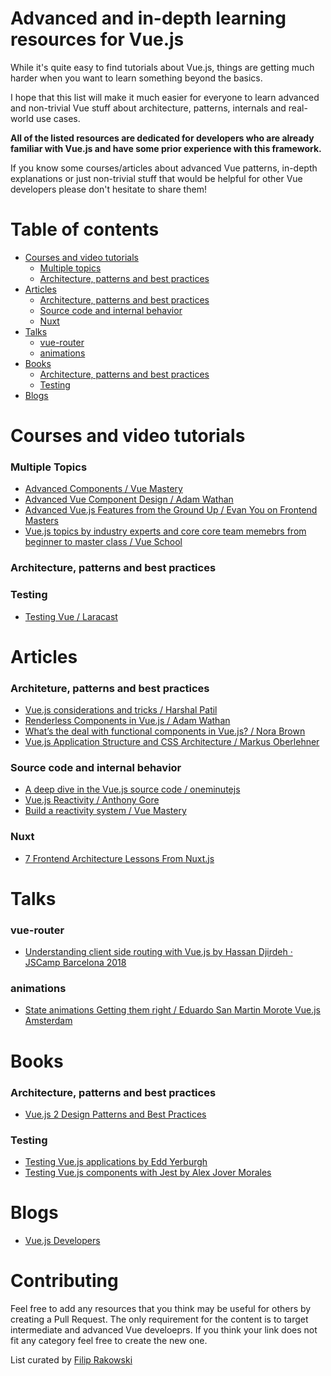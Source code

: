 # Advanced and in-depth learning resources for Vue.js

While it's quite easy to find tutorials about Vue.js, things are getting much harder when you want to learn something beyond the basics.

I hope that this list will make it much easier for everyone to learn advanced and non-trivial Vue stuff about architecture, patterns, internals and real-world use cases. 

**All of the listed resources are dedicated for developers who are already familiar with Vue.js and have some prior experience with this framework.**

If you know some courses/articles about advanced Vue patterns, in-depth explanations or just non-trivial stuff that would be helpful for other Vue developers please don't hesitate to share them!


# Table of contents

- <a href="#courses-and-video-tutorials">Courses and video tutorials</a>
  - <a href="#multiple-topics">Multiple topics</a>
  - <a href="#architecture-patterns-and-best-practices">Architecture, patterns and best practices</a>
- <a href="#articles">Articles</a>
  - <a href="#architeture-patterns-and-best-practices-1">Architecture, patterns and best practices</a>
  - <a href="#source-code-and-internal-behavior">Source code and internal behavior</a>
  - <a href="#nuxt">Nuxt</a>
- <a href="#talks">Talks</a>
  - <a href="#vue-router">vue-router</a>
  - <a href="#animations">animations</a>
- <a href="#books">Books</a>
  - <a href="#architecture-patterns-and-best-practices-2">Architecture, patterns and best practices</a>
  - <a href="#testing">Testing</a>
- <a href="#blogs">Blogs</a>


# Courses and video tutorials

### Multiple Topics
- [Advanced Components / Vue Mastery](https://www.vuemastery.com/courses/advanced-components/the-introduction/)
- [Advanced Vue Component Design / Adam Wathan](https://adamwathan.me/advanced-vue-component-design/)
- [Advanced Vue.js Features from the Ground Up
 / Evan You on Frontend Masters](https://frontendmasters.com/courses/advanced-vue/)
- [Vue.js topics by industry experts and core core team memebrs from beginner to master class
 / Vue School](https://vueschool.io/)

### Architecture, patterns and best practices

### Testing
- [Testing Vue / Laracast](https://laracasts.com/series/testing-vue)

# Articles

### Architeture, patterns and best practices
- [Vue.js considerations and tricks / Harshal Patil](https://blog.webf.zone/vue-js-considerations-and-tricks-fa7e0e4bb7bb)
- [Renderless Components in Vue.js / Adam Wathan](https://adamwathan.me/renderless-components-in-vuejs/)
- [What’s the deal with functional components in Vue.js? / Nora Brown](https://itnext.io/whats-the-deal-with-functional-components-in-vue-js-513a31eb72b0)
- [Vue.js Application Structure and CSS Architecture / Markus Oberlehner](https://markus.oberlehner.net/blog/vue-application-structure-and-css-architecture/)

### Source code and internal behavior
- [A deep dive in the Vue.js source code
 / oneminutejs](https://medium.com/@oneminutejs/a-deep-dive-in-the-vue-js-source-code-fd9638c05c05)
- [Vue.js Reactivity / Anthony Gore](https://vuejsdevelopers.com/2017/03/05/vue-js-reactivity/)
- [Build a reactivity system / Vue Mastery](https://www.vuemastery.com/courses/advanced-components/build-a-reactivity-system/)

### Nuxt
- [7 Frontend Architecture Lessons From Nuxt.js](https://zendev.com/2018/09/17/frontend-architecture-lessons-from-nuxt-js.html)

# Talks

### vue-router
  - [Understanding client side routing with Vue.js by Hassan Djirdeh · JSCamp Barcelona 2018](https://www.youtube.com/watch?v=YFnimUl8Qjo) 
  
### animations
  - [State animations Getting them right / Eduardo San Martin Morote Vue.js Amsterdam](https://www.youtube.com/watch?v=5oDTJfPgxIM)
  
# Books

### Architecture, patterns and best practices
- [Vue.js 2 Design Patterns and Best Practices](https://www.packtpub.com/web-development/vuejs-design-patterns-and-best-practices)

### Testing
- [Testing Vue.js applications by Edd Yerburgh](https://www.manning.com/books/testing-vuejs-applications)
- [Testing Vue.js components with Jest by Alex Jover Morales](https://leanpub.com/testingvuejscomponentswithjest/c/SbJMawK5HgGz)

# Blogs
- [Vue.js Developers](https://vuejsdevelopers.com/)


# Contributing

Feel free to add any resources that you think may be useful for others by creating a Pull Request. The only requirement for the content is to target intermediate and advanced Vue develoeprs. If you think your link does not fit any category feel free to create the new one. 

List curated by [Filip Rakowski](https://twitter.com/filrakowski)
